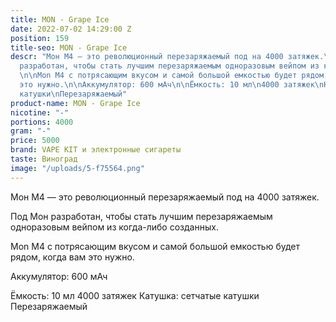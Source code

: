 ```yaml
---
title: MON - Grape Ice
date: 2022-07-02 14:29:00 Z
position: 159
title-seo: MON - Grape Ice
descr: "Мон M4 — это революционный перезаряжаемый под на 4000 затяжек.\n\nПод Мон
  разработан, чтобы стать лучшим перезаряжаемым одноразовым вейпом из когда-либо созданных.
  \n\nMon M4 с потрясающим вкусом и самой большой емкостью будет рядом, когда вам
  это нужно.\n\nАккумулятор: 600 мАч\n\nЁмкость: 10 мл\n4000 затяжек\nКатушка: сетчатые
  катушки\nПерезаряжаемый"
product-name: MON - Grape Ice
nicotine: "-"
portions: 4000
gram: "-"
price: 5000
brand: VAPE KIT и электронные сигареты
taste: Виноград
image: "/uploads/5-f75564.png"
---
```


Мон M4 — это революционный перезаряжаемый под на 4000 затяжек.

Под Мон разработан, чтобы стать лучшим перезаряжаемым одноразовым вейпом из когда-либо созданных. 

Mon M4 с потрясающим вкусом и самой большой емкостью будет рядом, когда вам это нужно.

Аккумулятор: 600 мАч

Ёмкость: 10 мл
4000 затяжек
Катушка: сетчатые катушки
Перезаряжаемый

